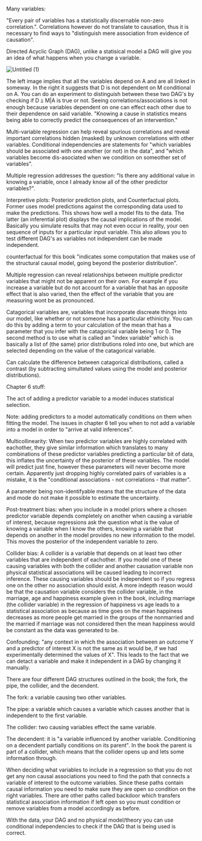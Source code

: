 Many variables:

"Every pair of variables has a statistically discernable non-zero correlation.". Correlations however do not translate to causation, thus it is necessary to find ways to "distinguish mere association from evidence of causation".

Directed Acyclic Graph (DAG), unlike a statisical model a DAG will give you an idea of what happens when you change a variable.

![Untitled (1)](https://github.com/user-attachments/assets/7abd3a52-c24f-4959-ae92-7cbbc3eaf36b)

The left image implies that all the variables depend on A and are all linked in someway. In the right it suggests that D is not dependent on M conditional on A. You can do an experiment to distinguish between these two DAG's by checking if D ⫫ M|A is true or not. Seeing correlations/associations is not enough because variables dependent on one can effect each other due to their dependence on said variable. "Knowing a cause in statistics means being able to correctly predict the consequences of an intervention."

Multi-variable regression can help reveal spurious correlations and reveal important correlations hidden (masked) by unknown correlations with other variables.
Conditional independencies are statements for "which variables should be associated with one another (or not) in the data", and "which variables become dis-asociated when we condition on someother set of variables".

Multiple regression addresses the question: "Is there any additional value in knowing a variable, once I already know all of the other predictor variables?".

Interpretive plots: Posterior prediction plots, and Counterfactual plots.
Former uses model predictions against the corresponding data used to make the predictions. This shows how well a model fits to the data. The latter (an inferential plot) displays the causal implications of the model. Basically you simulate results that may not even occur in reality, your oen sequence of inputs for a particular input variable. This also allows you to test different DAG's as variables not independent can be made independent.

counterfactual for this book "indicates some computation that makes use of the structural causal model, going beyond the posterior distribution".

Multiple regression can reveal relationships between multiple predictor variables that might not be apparent on their own. For example if you increase a variable but do not account for a variable that has an opposite effect that is also varied, then the effect of the variable that you are measuring wont be as pronounced.

Catagorical variables are, variables that incorporate discreate things into our model, like whether or not someone has a particular ethinicity. You can do this by adding a term to your calculation of the mean that has a parameter that you infer with the catagorical variable being 1 or 0. The second method is to use what is called an "index variable" which is basically a list of (the same) prior distributions roled into one, but which are selected depending on the value of the catagorical variable.

Can calculate the difference between catagorical distributions, called a contrast (by subtracting simultated values using the model and posterior distributions).

Chapter 6 stuff:

The act of adding a predictor variable to a model induces statistical selection.

Note: adding predictors to a model automatically conditions on them when fitting the model. The issues in chapter 6 tell you when to not add a variable into a model in order to "arrive at valid inferences".

Multicollinearity: When two predictor variables are highly correlated with eachother, they give similar information which translates to many combinations of these predictor variables predicting a particular bit of data, this inflates the uncertainty of the posterior of these variables. The model will predict just fine, however these parameters will never become more certain. Apparently just dropping highly correlated pairs of variables is a mistake, it is the "conditional associations - not correlations - that matter".

A parameter being non-identifyable means that the structure of the data and mode do not make it possible to estimate the uncertainty.

Post-treatment bias: when you include in a model priors where a chosen predictor variable depends completely on another when causing a variable of interest, because regressions ask the question what is the value of knowing a variable when I know the others, knowing a variable that depends on another in the model provides no new information to the model. This moves the posterior of the independent variable to zero.

Collider bias: A collider is a variable that depends on at least two other variables that are independent of eachother. If you model one of these causing variables with both the collider and another causation variable non physical statistical associations will be caused leading to incorrect inference. These causing variables should be independent so if you regress one on the other no association should exist. A more indepth reason would be that the causation variable considers the collider variable, in the marriage, age and happiness example given in the book, including marriage (the collider variable) in the regression of happiness vs age leads to a statistical association as because as time goes on the mean happiness decreases as more people get married in the groups of the nonmarried and the married if marriage was not considered then the mean happiness would be constant as the data was generated to be.

Confounding: "any context in which the association between an outcome Y and a predictor of interest X is not the same as it would be, if we had experimentally determined the values of X". This leads to the fact that we can detact a variable and make it independent in a DAG by changing it manually.

There are four different DAG structures outlined in the book; the fork, the pipe, the collider, and the decendent.

The fork: a variable causing two other variables.

The pipe: a variable which causes a variable which causes another that is independent to the first variable.

The collider: two causing variables effect the same variable.

The decendent: it is "a variable influenced by another variable. Conditioning on a decendent partially conditions on its parent". In the book the parent is part of a collider, which means that the collider opens up and lets some information through.

When deciding what variables to include in a regression so that you do not get any non causal associations you need to find the path that connects a variable of interest to the outcome variables. Since these paths contain causal information you need to make sure they are open so condition on the right variables. There are other paths called backdoor which transfers statistical association information if left open so you must condition or remove variables from a model accordingly as before.

With the data, your DAG and no physical model/theory you can use conditional independencies to check if the DAG that is being used is correct.


